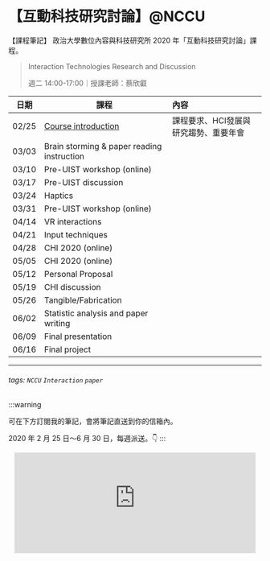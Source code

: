 # 【互動科技研究討論】@NCCU

【課程筆記】 政治大學數位內容與科技研究所 2020 年「互動科技研究討論」課程。

>  Interaction Technologies Research and Discussion
> 
> 週二 14:00-17:00｜授課老師：蔡欣叡
> 



| 日期  | 課程                                                                             | 內容                                  |
| ----- | -------------------------------------------------------------------------------- |:------------------------------------- |
| 02/25 | [Course introduction](https://hackmd.io/@laiyenju/NCCU-1082-interaction-0-intro) | 課程要求、HCI發展與研究趨勢、重要年會 |
| 03/03 | Brain storming & paper reading instruction                                       |                                       |
| 03/10 | Pre-UIST workshop (online)                                                       |                                       |
| 03/17 | Pre-UIST discussion                                                              |                                       |
| 03/24 | Haptics                                                                          |                                       |
| 03/31 | Pre-UIST workshop (online)                                                       |                                       |
| 04/14 | VR interactions                                                                  |                                       |
| 04/21 | Input techniques                                                                 |                                       |
| 04/28 | CHI 2020 (online)                                                                |                                       |
| 05/05 | CHI 2020 (online)                                                                |                                       |
| 05/12 | Personal Proposal                                                                |                                       |
| 05/19 | CHI discussion                                                                   |                                       |
| 05/26 | Tangible/Fabrication                                                             |                                       |
| 06/02 | Statistic analysis and paper writing                                             |                                       |
| 06/09 | Final presentation                                                               |                                       |
| 06/16 | Final project                                                                    |                                       |

---

###### tags: `NCCU` `Interaction` `paper`


:::warning

可在下方訂閱我的筆記，會將筆記直送到你的信箱內。
 
2020 年 2 月 25 日～6 月 30 日，每週派送。:point_down:
:::

<iframe src="https://clockwork.substack.com/embed" width="480" height="200" style="border:none; background:none; max-width: 100%; margin: auto; display: block;" frameborder="0" scrolling="no">
</iframe>